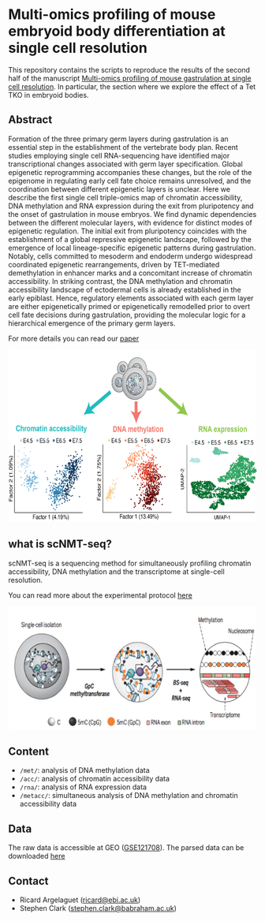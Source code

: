 # Multi-omics profiling of mouse embryoid body differentiation at single cell resolution

This repository contains the scripts to reproduce the results of the second half of the manuscript [Multi-omics profiling of mouse gastrulation at single cell resolution](https://www.nature.com/articles/s41586-019-1825-8). In particular, the section where we explore the effect of a Tet TKO in embryoid bodies.


Abstract
--------
Formation of the three primary germ layers during gastrulation is an essential step in the establishment of the vertebrate body plan. Recent studies employing single cell RNA-sequencing have identified major transcriptional changes associated with germ layer specification. Global epigenetic reprogramming accompanies these changes, but the role of the epigenome in regulating early cell fate choice remains unresolved, and the coordination between different epigenetic layers is unclear. Here we describe the first single cell triple-omics map of chromatin accessibility, DNA methylation and RNA expression during the exit from pluripotency and the onset of gastrulation in mouse embryos. We find dynamic dependencies between the different molecular layers, with evidence for distinct modes of epigenetic regulation. The initial exit from pluripotency coincides with the establishment of a global repressive epigenetic landscape, followed by the emergence of local lineage-specific epigenetic patterns during gastrulation. Notably, cells committed to mesoderm and endoderm undergo widespread coordinated epigenetic rearrangements, driven by TET-mediated demethylation in enhancer marks and a concomitant increase of chromatin accessibility. In striking contrast, the DNA methylation and chromatin accessibility landscape of ectodermal cells is already established in the early epiblast. Hence, regulatory elements associated with each germ layer are either epigenetically primed or epigenetically remodelled prior to overt cell fate decisions during gastrulation, providing the molecular logic for a hierarchical emergence of the primary germ layers.  

For more details you can read our [paper](https://www.nature.com/articles/s41586-019-1825-8)

<p align="center"> 
<img src="images/figure1.png" width="650" height="350"/>​
</p>


what is scNMT-seq?
--------
scNMT-seq is a sequencing method for simultaneously profiling chromatin accessibility, DNA methylation and the transcriptome at single-cell resolution. 

You can read more about the experimental protocol [here](https://www.nature.com/articles/s41467-018-03149-4)

<p align="center"> 
<img src="images/scnmt-seq.png" width="600" height="250"/>​
</p>


Content
-------
* `/met/`: analysis of DNA methylation data
* `/acc/`: analysis of chromatin accessibility data
* `/rna/`: analysis of RNA expression data
* `/metacc/`: simultaneous analysis of DNA methylation and chromatin accessibility data

Data
-------
The raw data is accessible at GEO ([GSE121708](https://www.ncbi.nlm.nih.gov/geo/query/acc.cgi?acc=GSE121708)). 
The parsed data can be downloaded [here](ftp://ftp.ebi.ac.uk/pub/databases/scnmt_gastrulation/scnmt_eb.tar.gz)

Contact
-------
* Ricard Argelaguet (ricard@ebi.ac.uk)
* Stephen Clark (stephen.clark@babraham.ac.uk)

